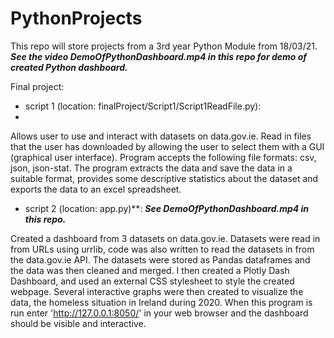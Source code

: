 # PythonProjects
This repo will store projects from a 3rd year Python Module from 18/03/21. *****See the video DemoOfPythonDashboard.mp4 in this repo for demo of created Python dashboard.***** 

Final project:
  - script 1 (location: finalProject/Script1/Script1ReadFile.py): 
  - 
  Allows user to use and interact with datasets on data.gov.ie. Read in files that the user has downloaded by allowing the user 
  to select them with a GUI (graphical user interface). Program accepts the following file formats: csv, json, json-stat. 
  The program extracts the data and save the data in a suitable format, provides some descriptive statistics about the dataset and exports the data to an excel spreadsheet. 
  
  - script 2 (location: app.py)**: 
  *****See DemoOfPythonDashboard.mp4 in this repo.***** 
  
  Created a dashboard from 3 datasets on data.gov.ie. Datasets were read in from URLs using urrlib, code was also written to read the datasets in from the data.gov.ie API. 
  The datasets were stored as Pandas dataframes and the data was then cleaned and merged.
  I then created a Plotly Dash Dashboard, and used an external CSS stylesheet to style the created webpage. 
  Several interactive graphs were then created to visualize the data, the homeless situation in Ireland during 2020.
  When this program is run enter 'http://127.0.0.1:8050/' in your web browser and the dashboard should be visible and interactive. 
